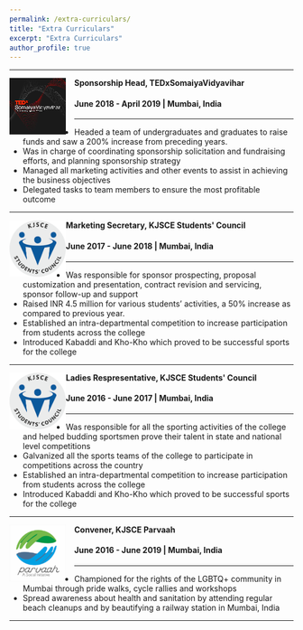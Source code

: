 ```yaml
---
permalink: /extra-curriculars/
title: "Extra Curriculars"
excerpt: "Extra Curriculars"
author_profile: true
---
```

-----
<img align="left" height="100" width="100" src="../images/ted.png" style="padding-right:15px">

**Sponsorship Head, TEDxSomaiyaVidyavihar**
#### June 2018 - April 2019 | Mumbai, India

-----
* Headed a team of undergraduates and graduates to raise funds and saw a 200% increase from preceding years.
* Was in charge of coordinating sponsorship solicitation and fundraising efforts, and planning sponsorship strategy
* Managed all marketing activities and other events to assist in achieving the business objectives
* Delegated tasks to team members to ensure the most profitable outcome <br>

-----
<img align="left" height="100" width="100" src="../images/stuco.png" style="padding6-right:15px">

**Marketing Secretary, KJSCE Students' Council**
#### June 2017 - June 2018 | Mumbai, India

-----
* Was responsible for sponsor prospecting, proposal customization and presentation, contract revision and servicing, sponsor follow-up and support
* Raised INR 4.5 million for various students’ activities, a 50% increase as compared to previous year.
* Established an intra-departmental competition to increase participation from students across the college
* Introduced Kabaddi and Kho-Kho which proved to be successful sports for the college <br>

-----
<img align="left" height="100" width="100" src="../images/stuco.png" style="padding6-right:15px">

**Ladies Respresentative, KJSCE Students' Council**
#### June 2016 - June 2017 | Mumbai, India

-----
* Was responsible for all the sporting activities of the college and helped budding sportsmen prove their talent in state and national level competitions
* Galvanized all the sports teams of the college to participate in competitions across the country
* Established an intra-departmental competition to increase participation from students across the college
* Introduced Kabaddi and Kho-Kho which proved to be successful sports for the college <br>

-----



<img align="left" height="100" width="100" src="../images/parvaah.png" style="padding-right:15px">

**Convener, KJSCE Parvaah**
#### June 2016 - June 2019 | Mumbai, India

-----
* Championed for the rights of the LGBTQ+ community in Mumbai through pride walks, cycle rallies and workshops
* Spread awareness about health and sanitation by attending regular beach cleanups and by beautifying a railway station in Mumbai, India <br>

-----


